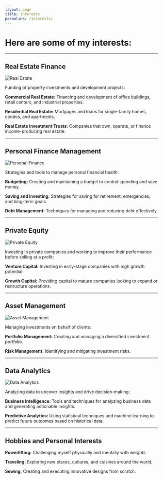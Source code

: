 ```yaml
---
layout: page
title: Interests
permalink: /interests/
---
```


# Here are some of my interests:

---

## Real Estate Finance
<div class="interest-section">
  <div class="interest-img-wrapper">
    <img src="/assets/img/real-estate.jpg" alt="Real Estate" class="interest-img">
  </div>
  <div class="interest-text">
    <p>Funding of property investments and development projects:</p>
    <div class="interest-item">
      <div class="interest-line"></div>
      <p><strong>Commercial Real Estate:</strong> Financing and development of office buildings, retail centers, and industrial properties.</p>
    </div>
    <div class="interest-item">
      <div class="interest-line"></div>
      <p><strong>Residential Real Estate:</strong> Mortgages and loans for single-family homes, condos, and apartments.</p>
    </div>
    <div class="interest-item">
      <div class="interest-line"></div>
      <p><strong>Real Estate Investment Trusts:</strong> Companies that own, operate, or finance income-producing real estate.</p>
    </div>
  </div>
</div>

---

## Personal Finance Management
<div class="interest-section">
  <div class="interest-img-wrapper">
    <img src="/assets/img/personal-finance.jpg" alt="Personal Finance" class="interest-img">
  </div>
  <div class="interest-text">
    <p>Strategies and tools to manage personal financial health:</p>
    <div class="interest-item">
      <div class="interest-line"></div>
      <p><strong>Budgeting:</strong> Creating and maintaining a budget to control spending and save money.</p>
    </div>
    <div class="interest-item">
      <div class="interest-line"></div>
      <p><strong>Saving and Investing:</strong> Strategies for saving for retirement, emergencies, and long-term goals.</p>
    </div>
    <div class="interest-item">
      <div class="interest-line"></div>
      <p><strong>Debt Management:</strong> Techniques for managing and reducing debt effectively.</p>
    </div>
  </div>
</div>

---

## Private Equity
<div class="interest-section">
  <div class="interest-img-wrapper">
    <img src="/assets/img/private-equity.jpg" alt="Private Equity" class="interest-img">
  </div>
  <div class="interest-text">
    <p>Investing in private companies and working to improve their performance before selling at a profit:</p>
    <div class="interest-item">
      <div class="interest-line"></div>
      <p><strong>Venture Capital:</strong> Investing in early-stage companies with high growth potential.</p>
    </div>
    <div class="interest-item">
      <div class="interest-line"></div>
      <p><strong>Growth Capital:</strong> Providing capital to mature companies looking to expand or restructure operations.</p>
    </div>
  </div>
</div>

---

## Asset Management
<div class="interest-section">
  <div class="interest-img-wrapper">
    <img src="/assets/img/asset-management.jpg" alt="Asset Management" class="interest-img">
  </div>
  <div class="interest-text">
    <p>Managing investments on behalf of clients:</p>
    <div class="interest-item">
      <div class="interest-line"></div>
      <p><strong>Portfolio Management:</strong> Creating and managing a diversified investment portfolio.</p>
    </div>
    <div class="interest-item">
      <div class="interest-line"></div>
      <p><strong>Risk Management:</strong> Identifying and mitigating investment risks.</p>
    </div>
  </div>
</div>

---

## Data Analytics
<div class="interest-section">
  <div class="interest-img-wrapper">
    <img src="/assets/img/data-analytics.jpg" alt="Data Analytics" class="interest-img">
  </div>
  <div class="interest-text">
    <p>Analyzing data to uncover insights and drive decision-making:</p>
    <div class="interest-item">
      <div class="interest-line"></div>
      <p><strong>Business Intelligence:</strong> Tools and techniques for analyzing business data and generating actionable insights.</p>
    </div>
    <div class="interest-item">
      <div class="interest-line"></div>
      <p><strong>Predictive Analytics:</strong> Using statistical techniques and machine learning to predict future outcomes based on historical data.</p>
    </div>
  </div>
</div>

---

## Hobbies and Personal Interests
<div class="interest-section">
  <div class="interest-text">
    <div class="interest-item">
      <div class="interest-line"></div>
      <p><strong>Powerlifting:</strong> Challenging myself physically and mentally with weights.</p>
    </div>
    <div class="interest-item">
      <div class="interest-line"></div>
      <p><strong>Traveling:</strong> Exploring new places, cultures, and cuisines around the world.</p>
    </div>
    <div class="interest-item">
      <div class="interest-line"></div>
      <p><strong>Sewing:</strong> Creating and executing innovative designs from scratch.</p>
    </div>
  </div>
</div>

